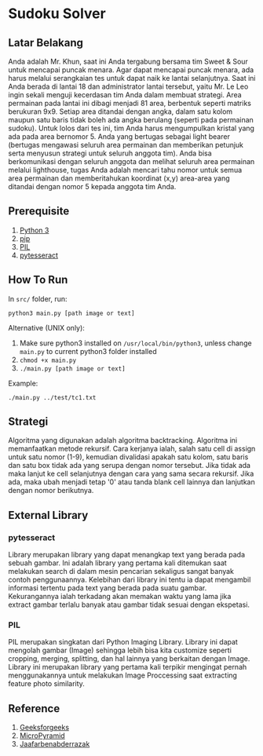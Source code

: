 # Sudoku Solver

## Latar Belakang

Anda adalah Mr. Khun, saat ini Anda tergabung bersama tim Sweet & Sour untuk mencapai puncak menara. Agar dapat mencapai puncak menara, ada harus melalui serangkaian tes untuk dapat naik ke lantai selanjutnya. Saat ini Anda berada di lantai 18 dan administrator lantai tersebut, yaitu Mr. Le Leo ingin sekali menguji kecerdasan tim Anda dalam membuat strategi. Area permainan pada lantai ini dibagi menjadi 81 area, berbentuk seperti matriks berukuran 9x9. Setiap area ditandai dengan angka, dalam satu kolom maupun satu baris tidak boleh ada angka berulang (seperti pada permainan sudoku). Untuk lolos dari tes ini, tim Anda harus mengumpulkan kristal yang ada pada area bernomor 5. Anda yang bertugas sebagai light bearer (bertugas mengawasi seluruh area permainan dan memberikan petunjuk serta menyusun strategi untuk seluruh anggota tim). Anda bisa berkomunikasi dengan seluruh anggota dan melihat seluruh area permainan melalui lighthouse, tugas Anda adalah mencari tahu nomor untuk semua area permainan dan memberitahukan koordinat (x,y) area-area yang ditandai dengan nomor 5 kepada anggota tim Anda.

## Prerequisite

1. [Python 3](https://www.python.org/downloads/)
2. [pip](https://pip.pypa.io/en/stable/installing/)
3. [PIL](https://pypi.org/project/Pillow/)
4. [pytesseract](https://pypi.org/project/pytesseract/)

## How To Run

In `src/` folder, run:
<!---->
`python3 main.py [path image or text]`
<!---->
Alternative (UNIX only):

1. Make sure python3 installed on `/usr/local/bin/python3`, unless change `main.py` to current python3 folder installed
2. `chmod +x main.py`
3. `./main.py [path image or text]`

Example:
<!---->
`./main.py ../test/tc1.txt`
<!---->

## Strategi

Algoritma yang digunakan adalah algoritma backtracking. Algoritma ini  memanfaatkan metode rekursif. Cara kerjanya ialah, salah satu cell di assign untuk satu nomor (1-9), kemudian divalidasi apakah satu kolom, satu baris dan satu box tidak ada yang serupa dengan nomor tersebut. Jika tidak ada maka lanjut ke cell selanjutnya dengan cara yang sama secara rekursif. Jika ada, maka ubah menjadi tetap '0' atau tanda blank cell lainnya dan lanjutkan dengan nomor berikutnya.

## External Library

### pytesseract

Library merupakan library yang dapat menangkap text yang berada pada sebuah gambar. Ini adalah library yang pertama kali ditemukan saat melakukan search di dalam mesin pencarian sekaligus sangat banyak contoh penggunaannya.
Kelebihan dari library ini tentu ia dapat mengambil informasi tertentu pada text yang berada pada suatu gambar. Kekurangannya ialah terkadang akan memakan waktu yang lama jika extract gambar terlalu banyak atau gambar tidak sesuai dengan ekspetasi.

### PIL

PIL merupakan singkatan dari Python Imaging Library. Library ini dapat mengolah gambar (Image) sehingga lebih bisa kita customize seperti cropping, merging, splitting, dan hal lainnya yang berkaitan dengan Image. Library ini merupakan library yang pertama kali terpikir mengingat pernah menggunakannya untuk melakukan Image Proccessing saat extracting feature photo similarity.

## Reference

1. [Geeksforgeeks](https://www.geeksforgeeks.org/sudoku-backtracking-7/)
2. [MicroPyramid](https://medium.com/@MicroPyramid/extract-text-with-ocr-for-all-image-types-in-python-using-pytesseract-ec3c53e5fc3a)
3. [Jaafarbenabderrazak](https://medium.com/@jaafarbenabderrazak.info/ocr-with-tesseract-opencv-and-python-d2c4ec097866)
